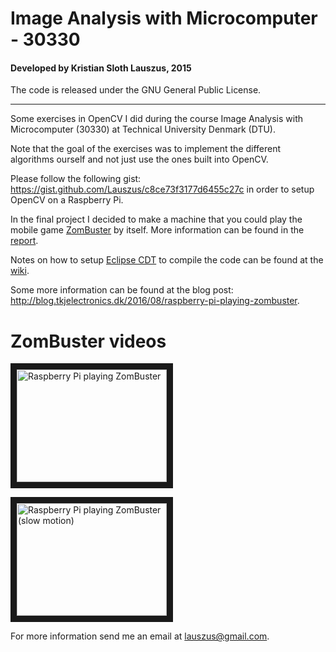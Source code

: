 # Image Analysis with Microcomputer - 30330
#### Developed by Kristian Sloth Lauszus, 2015

The code is released under the GNU General Public License.
_________

Some exercises in OpenCV I did during the course Image Analysis with Microcomputer (30330) at Technical University Denmark (DTU).

Note that the goal of the exercises was to implement the different algorithms ourself and not just use the ones built into OpenCV.

Please follow the following gist: <https://gist.github.com/Lauszus/c8ce73f3177d6455c27c> in order to setup OpenCV on a Raspberry Pi.

In the final project I decided to make a machine that you could play the mobile game [ZomBuster](https://play.google.com/store/apps/details?id=it.tinygames.zombuster) by itself. More information can be found in the [report](docs/KristianSlothLauszus_s123808_2015.pdf).

Notes on how to setup [Eclipse CDT](https://eclipse.org/cdt) to compile the code can be found at the [wiki](https://github.com/Lauszus/ImageAnalysisWithMicrocomputer30330/wiki).

Some more information can be found at the blog post: <http://blog.tkjelectronics.dk/2016/08/raspberry-pi-playing-zombuster>.

# ZomBuster videos

<a href="http://www.youtube.com/watch?v=B6UYqpyV3GU" target="_blank"><img src="http://img.youtube.com/vi/B6UYqpyV3GU/0.jpg" alt="Raspberry Pi playing ZomBuster" width="240" height="180" border="10" /></a>

<a href="http://www.youtube.com/watch?v=u6kGzu4Bt0c" target="_blank"><img src="http://img.youtube.com/vi/u6kGzu4Bt0c/0.jpg" alt="Raspberry Pi playing ZomBuster (slow motion)" width="240" height="180" border="10" /></a>

For more information send me an email at <lauszus@gmail.com>.